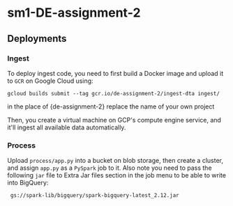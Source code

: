 # sm1-DE-assignment-2

## Deployments

### Ingest

To deploy ingest code, you need to first build a Docker image and upload it to `GCR` on Google Cloud using:

```
gcloud builds submit --tag gcr.io/de-assignment-2/ingest-dta ingest/
```
in the place of {de-assignment-2} replace the name of your own project

Then, you create a virtual machine on GCP's compute engine service, and it'll ingest all available data automatically. 

### Process

Upload `process/app.py` into a bucket on blob storage, then create a cluster, and assign `app.py` as a `PySpark` job to it. Also note
you need to pass the following `jar` file to Extra Jar files section in the job menu to be able to write into BigQuery:

```
 gs://spark-lib/bigquery/spark-bigquery-latest_2.12.jar 
 ```
